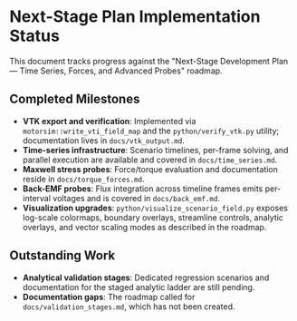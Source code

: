 # Next-Stage Plan Implementation Status

This document tracks progress against the "Next-Stage Development Plan — Time Series, Forces, and Advanced Probes" roadmap.

## Completed Milestones
- **VTK export and verification**: Implemented via `motorsim::write_vti_field_map` and the `python/verify_vtk.py` utility; documentation lives in `docs/vtk_output.md`.
- **Time-series infrastructure**: Scenario timelines, per-frame solving, and parallel execution are available and covered in `docs/time_series.md`.
- **Maxwell stress probes**: Force/torque evaluation and documentation reside in `docs/torque_forces.md`.
- **Back-EMF probes**: Flux integration across timeline frames emits per-interval voltages and is covered in `docs/back_emf.md`.
- **Visualization upgrades**: `python/visualize_scenario_field.py` exposes log-scale colormaps, boundary overlays, streamline controls, analytic overlays, and vector scaling modes as described in the roadmap.

## Outstanding Work
- **Analytical validation stages**: Dedicated regression scenarios and documentation for the staged analytic ladder are still pending.
- **Documentation gaps**: The roadmap called for `docs/validation_stages.md`, which has not been created.
